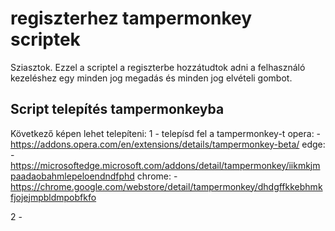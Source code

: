 # regiszterhez tampermonkey scriptek

Sziasztok. 
Ezzel a scriptel a regiszterbe hozzátudtok adni a felhasználó kezeléshez egy minden jog megadás és minden jog elvételi gombot. 

## Script telepítés tampermonkeyba

Következő képen lehet telepíteni:
1 - telepísd fel a tampermonkey-t
 opera: - https://addons.opera.com/en/extensions/details/tampermonkey-beta/
  edge: - https://microsoftedge.microsoft.com/addons/detail/tampermonkey/iikmkjmpaadaobahmlepeloendndfphd
chrome: - https://chrome.google.com/webstore/detail/tampermonkey/dhdgffkkebhmkfjojejmpbldmpobfkfo

2 - 
